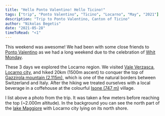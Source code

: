 ```yaml
---
title: "Hello Ponto Valentino! Hello Ticino!"
tags: ["trip", "Ponto Valentino", "Ticino", "Locarno", "May", "2021"]
description: "Trip to Ponto Valentino, Canton of Ticino"
author: "Nikolas Begetis"
date: "2021-05-28"
timeToRead: "<1"
---
```


This weekend was awesome! We had been with some close friends to <a href="https://en.wikipedia.org/wiki/Ponto_Valentino" target="_blank">Ponto Valentino</a> as we had a long weekend due to the
celebration of <a href="https://www.officeholidays.com/holidays/switzerland/zurich/whit-monday" target="_blank">Whit Monday</a>. 

These 3 days we explored the Locarno region. We visited <a href="https://www.ascona-locarno.com/en/explore/valle-verzasca" target="_blank">Vale Verzasca</a>, <a href="https://www.ascona-locarno.com/en/explore/locarno" target="_blank">Locarno city</a>, and hiked 20km (1500m ascent) to conquer the top of <a href="https://www.sac-cas.ch/de/huetten-und-touren/sac-tourenportal/gazzirola-6251/berg-und-alpinwandern/" target="_blank">Gazzirola mountain (2.115m)</a>, which is one of the natural borders between Switzerland and Italy. After the hiking we treated ourselves with a local beverage in a coffehouse at the colourful <a href="https://www.isone.ch/index.html" target="_blank">Isone (747 m)</a> village.

I list above a photo from the trip. It was taken a few meters before reaching the top (~2.000m altitude). In the background you can see the north part of the <a href="https://www.illagomaggiore.com/en_US/home" target="_blank">lake Maggiore</a> with Locarno city lying on its north shore.
